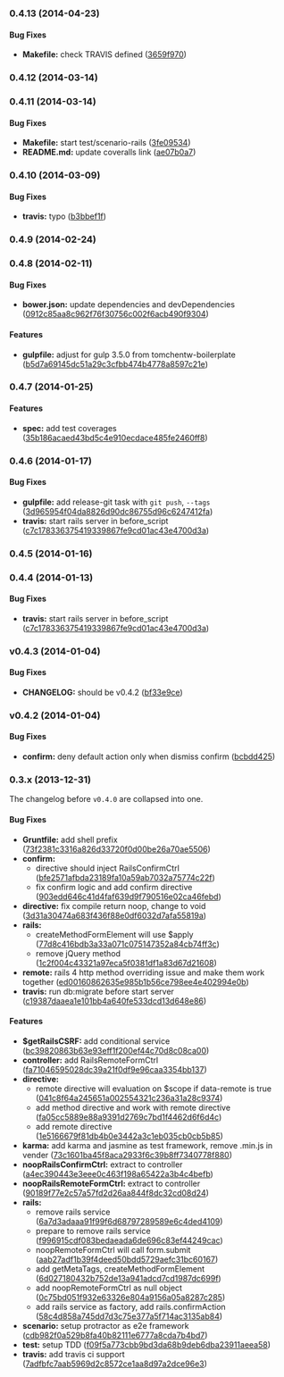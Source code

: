 <a name="0.4.13"></a>
### 0.4.13  (2014-04-23)


#### Bug Fixes

* **Makefile:** check TRAVIS defined ([3659f970](https://github.com/tomchentw/angular-ujs/commit/3659f970571635a16541763eab16699edda1a338))


<a name="0.4.12"></a>
### 0.4.12 (2014-03-14)


<a name="0.4.11"></a>
### 0.4.11 (2014-03-14)


#### Bug Fixes

* **Makefile:** start test/scenario-rails ([3fe09534](https://github.com/tomchentw/angular-ujs/commit/3fe09534f4b68689ff8aece6ef7f21120f801ec4))
* **README.md:** update coveralls link ([ae07b0a7](https://github.com/tomchentw/angular-ujs/commit/ae07b0a70737e5a955180f026a865bde58503637))


<a name="0.4.10"></a>
### 0.4.10 (2014-03-09)


#### Bug Fixes

* **travis:** typo ([b3bbef1f](https://github.com/tomchentw/angular-ujs/commit/b3bbef1f85c830eedeb9a4c623ff6e8809d48610))


<a name="0.4.9"></a>
### 0.4.9 (2014-02-24)


<a name="0.4.8"></a>
### 0.4.8 (2014-02-11)


#### Bug Fixes

* **bower.json:** update dependencies and devDependencies ([0912c85aa8c962f76f30756c002f6acb490f9304](https://github.com/tomchentw/angular-ujs/commit/0912c85aa8c962f76f30756c002f6acb490f9304))


#### Features

* **gulpfile:** adjust for gulp 3.5.0 from tomchentw-boilerplate ([b5d7a69145dc51a29c3cfbb474b4778a8597c21e](https://github.com/tomchentw/angular-ujs/commit/b5d7a69145dc51a29c3cfbb474b4778a8597c21e))


<a name="0.4.7"></a>
### 0.4.7 (2014-01-25)


#### Features

* **spec:** add test coverages ([35b186acaed43bd5c4e910ecdace485fe2460ff8](https://github.com/tomchentw/angular-ujs/commit/35b186acaed43bd5c4e910ecdace485fe2460ff8))


<a name="0.4.6"></a>
### 0.4.6 (2014-01-17)


#### Bug Fixes

* **gulpfile:** add release-git task with `git push`, `--tags` ([3d965954f04da8826d90dc86755d96c6247412fa](https://github.com/tomchentw/angular-ujs/commit/3d965954f04da8826d90dc86755d96c6247412fa))
* **travis:** start rails server in before_script ([c7c178336375419339867fe9cd01ac43e4700d3a](https://github.com/tomchentw/angular-ujs/commit/c7c178336375419339867fe9cd01ac43e4700d3a))


<a name="0.4.5"></a>
### 0.4.5 (2014-01-16)


<a name="0.4.4"></a>
### 0.4.4 (2014-01-13)


#### Bug Fixes

* **travis:** start rails server in before_script ([c7c178336375419339867fe9cd01ac43e4700d3a](https://github.com/tomchentw/angular-ujs/commit/c7c178336375419339867fe9cd01ac43e4700d3a))


<a name="v0.4.3"></a>
### v0.4.3 (2014-01-04)


#### Bug Fixes

* **CHANGELOG:** should be v0.4.2 ([bf33e9ce](http://github.com/tomchentw/angular-ujs/commit/bf33e9ce1ac1b34ffb2661d96af0c757819fb4a2))

<a name="v0.4.2"></a>
### v0.4.2 (2014-01-04)


#### Bug Fixes

* **confirm:** deny default action only when dismiss confirm ([bcbdd425](http://github.com/tomchentw/angular-ujs/commit/bcbdd42552ea2850693510c48c7df5f9c915b19a))


<a name="0.3.x"></a>
### 0.3.x (2013-12-31)

The changelog before `v0.4.0` are collapsed into one.

#### Bug Fixes

* **Gruntfile:** add shell prefix ([73f2381c3316a826d33720f0d00be26a70ae5506](https://github.com/tomchentw/angular-ujs/commit/73f2381c3316a826d33720f0d00be26a70ae5506))
* **confirm:**
  * directive should inject RailsConfirmCtrl ([bfe2571afbda23189fa10a59ab7032a75774c22f](https://github.com/tomchentw/angular-ujs/commit/bfe2571afbda23189fa10a59ab7032a75774c22f))
  * fix confirm logic and add confirm directive ([903edd646c41d4faf639d9f790516e02ca46febd](https://github.com/tomchentw/angular-ujs/commit/903edd646c41d4faf639d9f790516e02ca46febd))
* **directive:** fix compile return noop, change to void ([3d31a30474a683f436f88e0df6032d7afa55819a](https://github.com/tomchentw/angular-ujs/commit/3d31a30474a683f436f88e0df6032d7afa55819a))
* **rails:**
  * createMethodFormElement will use $apply ([77d8c416bdb3a33a071c075147352a84cb74ff3c](https://github.com/tomchentw/angular-ujs/commit/77d8c416bdb3a33a071c075147352a84cb74ff3c))
  * remove jQuery method ([1c2f004c43321a97eca5f0381df1a83d67d21608](https://github.com/tomchentw/angular-ujs/commit/1c2f004c43321a97eca5f0381df1a83d67d21608))
* **remote:** rails 4 http method overriding issue and make them work together ([ed00160862635e985b1b56ce798ee4e402994e0b](https://github.com/tomchentw/angular-ujs/commit/ed00160862635e985b1b56ce798ee4e402994e0b))
* **travis:** run db:migrate before start server ([c19387daaea1e101bb4a640fe533dcd13d648e86](https://github.com/tomchentw/angular-ujs/commit/c19387daaea1e101bb4a640fe533dcd13d648e86))


#### Features

* **$getRailsCSRF:** add conditional service ([bc39820863b63e93eff1f200ef44c70d8c08ca00](https://github.com/tomchentw/angular-ujs/commit/bc39820863b63e93eff1f200ef44c70d8c08ca00))
* **controller:** add RailsRemoteFormCtrl ([fa71046595028dc39a21f0df9e96caa3354bb137](https://github.com/tomchentw/angular-ujs/commit/fa71046595028dc39a21f0df9e96caa3354bb137))
* **directive:**
  * remote directive will evaluation on $scope if data-remote is true ([041c8f64a245651a002554321c236a31a28c9374](https://github.com/tomchentw/angular-ujs/commit/041c8f64a245651a002554321c236a31a28c9374))
  * add method directive and work with remote directive ([fa05cc5889e88a9391d2769c7bd1f4462d6f6d4c](https://github.com/tomchentw/angular-ujs/commit/fa05cc5889e88a9391d2769c7bd1f4462d6f6d4c))
  * add remote directive ([1e5166679f81db4b0e3442a3c1eb035cb0cb5b85](https://github.com/tomchentw/angular-ujs/commit/1e5166679f81db4b0e3442a3c1eb035cb0cb5b85))
* **karma:** add karma and jasmine as test framework, remove .min.js in vender ([73c1601ba45f8aca2933f6c39b8ff7340778f880](https://github.com/tomchentw/angular-ujs/commit/73c1601ba45f8aca2933f6c39b8ff7340778f880))
* **noopRailsConfirmCtrl:** extract to controller ([a4ec390443e3eee0c463f198a65422a3b4c4befb](https://github.com/tomchentw/angular-ujs/commit/a4ec390443e3eee0c463f198a65422a3b4c4befb))
* **noopRailsRemoteFormCtrl:** extract to controller ([90189f77e2c57a57fd2d26aa844f8dc32cd08d24](https://github.com/tomchentw/angular-ujs/commit/90189f77e2c57a57fd2d26aa844f8dc32cd08d24))
* **rails:**
  * remove rails service ([6a7d3adaaa91f99f6d68797289589e6c4ded4109](https://github.com/tomchentw/angular-ujs/commit/6a7d3adaaa91f99f6d68797289589e6c4ded4109))
  * prepare to remove rails service ([f996915cdf083bedaeada6de696c83ef44249cac](https://github.com/tomchentw/angular-ujs/commit/f996915cdf083bedaeada6de696c83ef44249cac))
  * noopRemoteFormCtrl will call form.submit ([aab27adf1b39f4deed50bdd5729aefc31bc60167](https://github.com/tomchentw/angular-ujs/commit/aab27adf1b39f4deed50bdd5729aefc31bc60167))
  * add getMetaTags, createMethodFormElement ([6d027180432b752de13a941adcd7cd1987dc699f](https://github.com/tomchentw/angular-ujs/commit/6d027180432b752de13a941adcd7cd1987dc699f))
  * add noopRemoteFormCtrl as null object ([0c75bd051f932e63326e804a9156a05a8287c285](https://github.com/tomchentw/angular-ujs/commit/0c75bd051f932e63326e804a9156a05a8287c285))
  * add rails service as factory, add rails.confirmAction ([58c4d858a745dd7d3c75e377a5f714ac3135ab84](https://github.com/tomchentw/angular-ujs/commit/58c4d858a745dd7d3c75e377a5f714ac3135ab84))
* **scenario:** setup protractor as e2e framework ([cdb982f0a529b8fa40b82111e6777a8cda7b4bd7](https://github.com/tomchentw/angular-ujs/commit/cdb982f0a529b8fa40b82111e6777a8cda7b4bd7))
* **test:** setup TDD ([f09f5a773cbb9bd3da68b9deb6dba23911aeea58](https://github.com/tomchentw/angular-ujs/commit/f09f5a773cbb9bd3da68b9deb6dba23911aeea58))
* **travis:** add travis ci support ([7adfbfc7aab5969d2c8572ce1aa8d97a2dce96e3](https://github.com/tomchentw/angular-ujs/commit/7adfbfc7aab5969d2c8572ce1aa8d97a2dce96e3))


